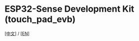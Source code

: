 # ESP32-Sense Development Kit (touch_pad_evb)

[[中文]](https://github.com/espressif/esp-dev-kits/blob/master/esp32-sense-kit/docs/esp32_sense_kit_guide_cn.md) / [[EN]](https://github.com/espressif/esp-dev-kits/blob/master/esp32-sense-kit/docs/esp32_sense_kit_guide_en.md)
